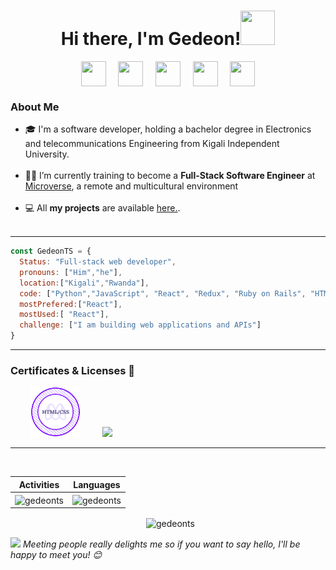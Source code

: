 <h1 align="center">Hi there, I'm Gedeon!<img src="https://github.com/mitul3737/mitul3737/blob/main/Wave.gif" height="55px" width="55px"></h1>

<!-- Social icons section -->
<p align="center">
<a  href="https://twitter.com/Gedeon191"  target="_blank">
<img  align="center"  src="https://img.icons8.com/doodle/2x/twitter.png" height="40"  width="40"  /></a>
&#8287;&#8287;&#8287;
<a  href="https://www.linkedin.com/in/ushindi-gedeon-73032a228"  target="_blank">
<img  align="center"  src="https://img.icons8.com/doodle/2x/linkedin.png" height="40"  width="40"  /></a>
&#8287;&#8287;&#8287;
<a href="mailto:taheny.gedeontshobohwa1@gmail.com" target="_blank">
<img  align="center"  src="https://img.icons8.com/doodle/2x/gmail.png"  height="40"  width="40"  /></a> 
&#8287;&#8287;&#8287;
<a  href="https://www.facebook.com/gedeon.tshobohwa/"  target="_blank">
<img  align="center"  src="https://img.icons8.com/doodle/2x/facebook.png" height="40"  width="40"  /></a>
&#8287;&#8287;&#8287;
<a href="https://www.instagram.com/ushindi_gedeon/" target="_blank">
<img  align="center"  src="https://img.icons8.com/doodle/2x/instagram.png"  height="40"  width="40"  /></a>
</p>

### About Me  <br>

- 🎓 I'm a software developer, holding a bachelor degree in Electronics and telecommunications Engineering from Kigali Independent University.</br><br>
-  👩‍💻 I’m currently training to become a **Full-Stack Software Engineer** at 
[Microverse](https://www.microverse.org/), a remote and multicultural environment<br></br>
- 💻 All **my projects** are available [here.](https://github.com/GedeonTS?tab=repositories).<br><br>
---
```javascript
const GedeonTS = {
  Status: "Full-stack web developer",
  pronouns: ["Him","he"],
  location:["Kigali","Rwanda"],
  code: ["Python","JavaScript", "React", "Redux", "Ruby on Rails", "HTML/CSS", "Semantic UI", "Bootstrap"],
  mostPrefered:["React"],
  mostUsed:[ "React"],
  challenge: ["I am building web applications and APIs"]
}
```
---


### Certificates & Licenses 🥇
<p align="left">
  &nbsp; &nbsp; &nbsp; &nbsp; <a href="https://www.credential.net/9ff1c1c4-b288-4851-a8aa-41789ae574ce" target="blank"><img src="./certificate.png" width="80"></a> 
   &nbsp; &nbsp; &nbsp; &nbsp; <a href="https://www.credential.net/52f231f6-6e05-4d3b-9dc2-1ab2a6e79f0c#gs.39dv5d" target="blank"><img src="https://templates.images.credential.net/15959755104909798720520579501098.png" width="80"></a> 
</p>

---
<p align="center">&nbsp;
 
| Activities  |   Languages  |
| ----------- | ------------ |
| <img align="center" src="https://github-readme-stats.vercel.app/api?username=gedeonts&show_icons=true&theme=tokyonight" alt="gedeonts" width="410" /> | <img align="center" src="https://github-readme-stats.vercel.app/api/top-langs?username=gedeonts&show_icons=true&theme=tokyonight&layout=compact" alt="gedeonts" width="410" />|
</p>
<p align="center">&nbsp;
<img  width:"500" align="center" src="https://github-readme-streak-stats.herokuapp.com/?user=gedeonts&" alt="gedeonts" />
  </p>
<img  src="https://media.giphy.com/media/LnQjpWaON8nhr21vNW/giphy.gif" width="40"> <em>Meeting people really delights me so if you want to say hello, I'll be happy to meet you! 😊 </em>



<!--
**GedeonTS/GedeonTS** is a ✨ _special_ ✨ repository because its `README.md` (this file) appears on your GitHub profile.

Here are some ideas to get you started:

- 🔭 I’m currently working on ...
- 🌱 I’m currently learning ...
- 👯 I’m looking to collaborate on ...
- 🤔 I’m looking for help with ...
- 💬 Ask me about ...
- 📫 How to reach me: ...
- 😄 Pronouns: ...
- ⚡ Fun fact: ...
-->
